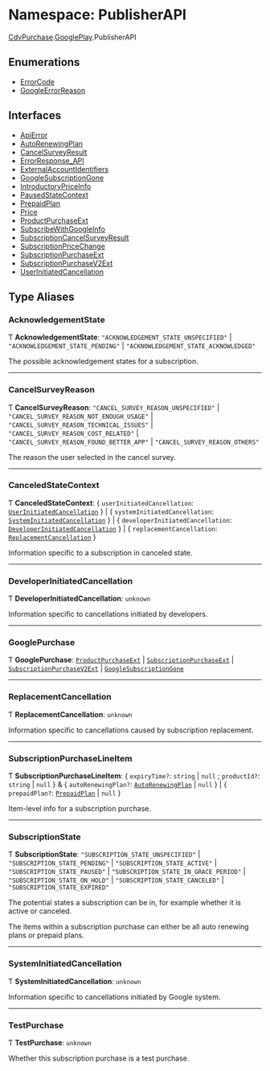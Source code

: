 # Namespace: PublisherAPI

[CdvPurchase](CdvPurchase.md).[GooglePlay](CdvPurchase.GooglePlay.md).PublisherAPI

## Enumerations

- [ErrorCode](../enums/CdvPurchase.GooglePlay.PublisherAPI.ErrorCode.md)
- [GoogleErrorReason](../enums/CdvPurchase.GooglePlay.PublisherAPI.GoogleErrorReason.md)

## Interfaces

- [ApiError](../interfaces/CdvPurchase.GooglePlay.PublisherAPI.ApiError.md)
- [AutoRenewingPlan](../interfaces/CdvPurchase.GooglePlay.PublisherAPI.AutoRenewingPlan.md)
- [CancelSurveyResult](../interfaces/CdvPurchase.GooglePlay.PublisherAPI.CancelSurveyResult.md)
- [ErrorResponse\_API](../interfaces/CdvPurchase.GooglePlay.PublisherAPI.ErrorResponse_API.md)
- [ExternalAccountIdentifiers](../interfaces/CdvPurchase.GooglePlay.PublisherAPI.ExternalAccountIdentifiers.md)
- [GoogleSubscriptionGone](../interfaces/CdvPurchase.GooglePlay.PublisherAPI.GoogleSubscriptionGone.md)
- [IntroductoryPriceInfo](../interfaces/CdvPurchase.GooglePlay.PublisherAPI.IntroductoryPriceInfo.md)
- [PausedStateContext](../interfaces/CdvPurchase.GooglePlay.PublisherAPI.PausedStateContext.md)
- [PrepaidPlan](../interfaces/CdvPurchase.GooglePlay.PublisherAPI.PrepaidPlan.md)
- [Price](../interfaces/CdvPurchase.GooglePlay.PublisherAPI.Price.md)
- [ProductPurchaseExt](../interfaces/CdvPurchase.GooglePlay.PublisherAPI.ProductPurchaseExt.md)
- [SubscribeWithGoogleInfo](../interfaces/CdvPurchase.GooglePlay.PublisherAPI.SubscribeWithGoogleInfo.md)
- [SubscriptionCancelSurveyResult](../interfaces/CdvPurchase.GooglePlay.PublisherAPI.SubscriptionCancelSurveyResult.md)
- [SubscriptionPriceChange](../interfaces/CdvPurchase.GooglePlay.PublisherAPI.SubscriptionPriceChange.md)
- [SubscriptionPurchaseExt](../interfaces/CdvPurchase.GooglePlay.PublisherAPI.SubscriptionPurchaseExt.md)
- [SubscriptionPurchaseV2Ext](../interfaces/CdvPurchase.GooglePlay.PublisherAPI.SubscriptionPurchaseV2Ext.md)
- [UserInitiatedCancellation](../interfaces/CdvPurchase.GooglePlay.PublisherAPI.UserInitiatedCancellation.md)

## Type Aliases

### AcknowledgementState

Ƭ **AcknowledgementState**: ``"ACKNOWLEDGEMENT_STATE_UNSPECIFIED"`` \| ``"ACKNOWLEDGEMENT_STATE_PENDING"`` \| ``"ACKNOWLEDGEMENT_STATE_ACKNOWLEDGED"``

The possible acknowledgement states for a subscription.

___

### CancelSurveyReason

Ƭ **CancelSurveyReason**: ``"CANCEL_SURVEY_REASON_UNSPECIFIED"`` \| ``"CANCEL_SURVEY_REASON_NOT_ENOUGH_USAGE"`` \| ``"CANCEL_SURVEY_REASON_TECHNICAL_ISSUES"`` \| ``"CANCEL_SURVEY_REASON_COST_RELATED"`` \| ``"CANCEL_SURVEY_REASON_FOUND_BETTER_APP"`` \| ``"CANCEL_SURVEY_REASON_OTHERS"``

The reason the user selected in the cancel survey.

___

### CanceledStateContext

Ƭ **CanceledStateContext**: { `userInitiatedCancellation`: [`UserInitiatedCancellation`](../interfaces/CdvPurchase.GooglePlay.PublisherAPI.UserInitiatedCancellation.md)  } \| { `systemInitiatedCancellation`: [`SystemInitiatedCancellation`](CdvPurchase.GooglePlay.PublisherAPI.md#systeminitiatedcancellation)  } \| { `developerInitiatedCancellation`: [`DeveloperInitiatedCancellation`](CdvPurchase.GooglePlay.PublisherAPI.md#developerinitiatedcancellation)  } \| { `replacementCancellation`: [`ReplacementCancellation`](CdvPurchase.GooglePlay.PublisherAPI.md#replacementcancellation)  }

Information specific to a subscription in canceled state.

___

### DeveloperInitiatedCancellation

Ƭ **DeveloperInitiatedCancellation**: `unknown`

Information specific to cancellations initiated by developers.

___

### GooglePurchase

Ƭ **GooglePurchase**: [`ProductPurchaseExt`](../interfaces/CdvPurchase.GooglePlay.PublisherAPI.ProductPurchaseExt.md) \| [`SubscriptionPurchaseExt`](../interfaces/CdvPurchase.GooglePlay.PublisherAPI.SubscriptionPurchaseExt.md) \| [`SubscriptionPurchaseV2Ext`](../interfaces/CdvPurchase.GooglePlay.PublisherAPI.SubscriptionPurchaseV2Ext.md) \| [`GoogleSubscriptionGone`](../interfaces/CdvPurchase.GooglePlay.PublisherAPI.GoogleSubscriptionGone.md)

___

### ReplacementCancellation

Ƭ **ReplacementCancellation**: `unknown`

Information specific to cancellations caused by subscription replacement.

___

### SubscriptionPurchaseLineItem

Ƭ **SubscriptionPurchaseLineItem**: { `expiryTime?`: `string` \| ``null`` ; `productId?`: `string` \| ``null``  } & { `autoRenewingPlan?`: [`AutoRenewingPlan`](../interfaces/CdvPurchase.GooglePlay.PublisherAPI.AutoRenewingPlan.md) \| ``null``  } \| { `prepaidPlan?`: [`PrepaidPlan`](../interfaces/CdvPurchase.GooglePlay.PublisherAPI.PrepaidPlan.md) \| ``null``  }

Item-level info for a subscription purchase.

___

### SubscriptionState

Ƭ **SubscriptionState**: ``"SUBSCRIPTION_STATE_UNSPECIFIED"`` \| ``"SUBSCRIPTION_STATE_PENDING"`` \| ``"SUBSCRIPTION_STATE_ACTIVE"`` \| ``"SUBSCRIPTION_STATE_PAUSED"`` \| ``"SUBSCRIPTION_STATE_IN_GRACE_PERIOD"`` \| ``"SUBSCRIPTION_STATE_ON_HOLD"`` \| ``"SUBSCRIPTION_STATE_CANCELED"`` \| ``"SUBSCRIPTION_STATE_EXPIRED"``

The potential states a subscription can be in, for example whether it is active or canceled.

The items within a subscription purchase can either be all auto renewing plans or prepaid plans.

___

### SystemInitiatedCancellation

Ƭ **SystemInitiatedCancellation**: `unknown`

Information specific to cancellations initiated by Google system.

___

### TestPurchase

Ƭ **TestPurchase**: `unknown`

Whether this subscription purchase is a test purchase.
